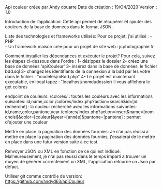 Api couleur créee par Andy douarre 
Date de création : 19/O4/2020
Version : 1.0

Introduction de l’application:
Cette api permet de récupérer et ajouter des couleurs de la base de données dans le format JSON.

Liste des technologies et frameworks utilisés:
Pour ce projet, j'ai utilisé :
    - PHP  
    - Un framework maison crée pour un projet de site web : jcphotographie.fr


Comment installer les dépendances et exécuter le projet?
Pour cela, suivez les étapes ci-dessous dans l'ordre :
    1- dézippez le dossier
    2- créez une base de données 'apiCouleur'
    3- insérez dans la base de données, le fichier bdd.sql
    3- changez les identifiants de la connexion à la bdd par les votre dans le fichier : "modeles/mBdd.php"
    4- Le projet est maintenant executable, en local tapez : "localhost/nomdudossier/
    il vous affichera le get colores

endpoint de couleurs:
/colores/ : toutes les couleurs avec les informations suivantes: id,name,color
/colores/index.php?action=search&id=[id recherché] : la couleur recherché avec les informations suivantes: id,name,color,pantone,year
/colores/index.php?action=insert&name=[nom choisi]&color=[couleur]&year=[année]&pantone=[pantone] : permet d'ajouter une couleur

Mettre en place la pagination des données fournies:
Je n'ai pas réussi à mettre en place la pagination des données fournies, j'essaierai de le mettre en place dans une futur version suite à ce test.

Renvoyer JSON ou XML en fonction de ce qui est indiqué:
Malheureusement, je n'ai pas réussi dans le temps imparti à trouver un moyen de générer correctement un XML, l'application retourne un Json par défaut.


Utiliser git comme contrôle de version:
https://github.com/andyd63/apiCouleur

